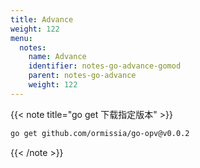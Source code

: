 ```yaml
---
title: Advance
weight: 122
menu:
  notes:
    name: Advance
    identifier: notes-go-advance-gomod
    parent: notes-go-advance
    weight: 122
---
```

<!-- go mod -->

{{< note title="go get 下载指定版本" >}}
```bash
go get github.com/ormissia/go-opv@v0.0.2
```
{{< /note >}}

